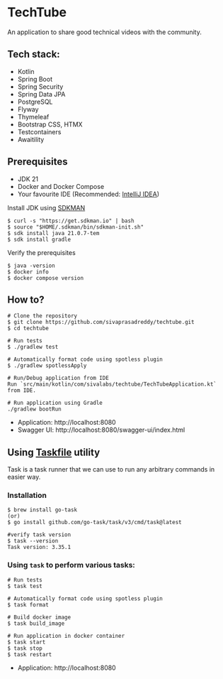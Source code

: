 # TechTube
An application to share good technical videos with the community.

## Tech stack:

* Kotlin
* Spring Boot
* Spring Security
* Spring Data JPA
* PostgreSQL
* Flyway
* Thymeleaf
* Bootstrap CSS, HTMX
* Testcontainers
* Awaitility

## Prerequisites
* JDK 21
* Docker and Docker Compose
* Your favourite IDE (Recommended: [IntelliJ IDEA](https://www.jetbrains.com/idea/))

Install JDK using [SDKMAN](https://sdkman.io/)

```shell
$ curl -s "https://get.sdkman.io" | bash
$ source "$HOME/.sdkman/bin/sdkman-init.sh"
$ sdk install java 21.0.7-tem
$ sdk install gradle
```

Verify the prerequisites

```shell
$ java -version
$ docker info
$ docker compose version
```

## How to?

```shell
# Clone the repository
$ git clone https://github.com/sivaprasadreddy/techtube.git
$ cd techtube

# Run tests
$ ./gradlew test

# Automatically format code using spotless plugin
$ ./gradlew spotlessApply

# Run/Debug application from IDE
Run `src/main/kotlin/com/sivalabs/techtube/TechTubeApplication.kt` from IDE.

# Run application using Gradle
./gradlew bootRun
```

* Application: http://localhost:8080
* Swagger UI: http://localhost:8080/swagger-ui/index.html

## Using [Taskfile](https://taskfile.dev/) utility
Task is a task runner that we can use to run any arbitrary commands in easier way.

### Installation

```shell
$ brew install go-task
(or)
$ go install github.com/go-task/task/v3/cmd/task@latest

#verify task version
$ task --version
Task version: 3.35.1
```

### Using `task` to perform various tasks:

```shell
# Run tests
$ task test

# Automatically format code using spotless plugin
$ task format

# Build docker image
$ task build_image

# Run application in docker container
$ task start
$ task stop
$ task restart
```

* Application: http://localhost:8080
